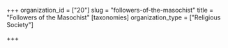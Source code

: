 +++
organization_id = ["20"]
slug = "followers-of-the-masochist"
title = "Followers of the Masochist"
[taxonomies]
organization_type = ["Religious Society"]

+++


